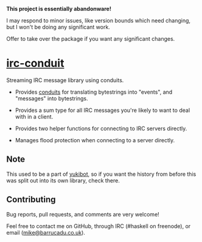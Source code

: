 **This project is essentially abandonware!**

I may respond to minor issues, like version bounds which need
changing, but I won't be doing any significant work.

Offer to take over the package if you want any significant changes.

[irc-conduit][]
============

Streaming IRC message library using conduits.

 - Provides [conduits][conduit] for translating bytestrings into
   "events", and "messages" into bytestrings.

 - Provides a sum type for all IRC messages you're likely to want to
   deal with in a client.

 - Provides two helper functions for connecting to IRC servers
   directly.

 - Manages flood protection when connecting to a server directly.

Note
----

This used to be a part of [yukibot][], so if you want the history from
before this was split out into its own library, check there.

Contributing
------------

Bug reports, pull requests, and comments are very welcome!

Feel free to contact me on GitHub, through IRC (#haskell on freenode),
or email (mike@barrucadu.co.uk).

[irc-conduit]: http://hackage.haskell.org/package/irc-conduit
[conduit]:     https://hackage.haskell.org/package/conduit
[yukibot]:     https://github.com/barrucadu/yukibot
